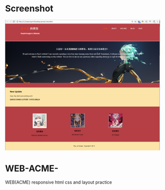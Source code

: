 # Screenshot
<img src="https://github.com/raylinhonghu/WEB-ACME-/blob/master/cap.png" width="700px">

# WEB-ACME-
WEB(ACME) responsive html css and layout practice 

